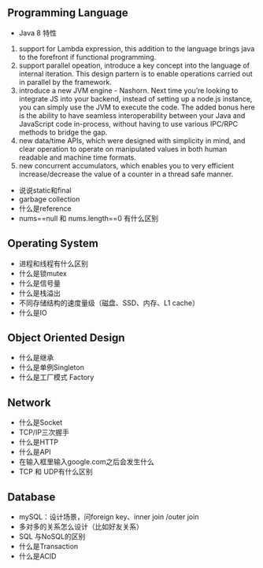 Programming Language
----
* Java 8 特性
1. support for Lambda expression, this addition to the language brings java to the forefront if functional programming.
2. support parallel opeation, introduce a key concept into the language of internal iteration. This design partern is to enable operations carried out in parallel by the framework.
3. introduce a new JVM engine - Nashorn. Next time you’re looking to integrate JS into your backend, instead of setting up a node.js instance, you can simply use the JVM to execute the code. The added bonus here is the ability to have seamless interoperability between your Java and JavaScript code in-process, without having to use various IPC/RPC methods to bridge the gap.
4. new data/time APIs, which were designed with simplicity in mind, and clear operation to operate on manipulated values in both human readable and machine time formats.
5. new concurrent accumulators, which enables you to very efficient increase/decrease the value of a counter in a thread safe manner.
* 说说static和final
* garbage collection
* 什么是reference
* nums==null 和 nums.length==0 有什么区别

Operating System
----
* 进程和线程有什么区别
* 什么是锁mutex
* 什么是信号量
* 什么是栈溢出
* 不同存储结构的速度量级（磁盘、SSD、内存、L1 cache）
* 什么是IO

Object Oriented Design
----
* 什么是继承
* 什么是单例Singleton
* 什么是工厂模式 Factory

Network
----
* 什么是Socket
* TCP/IP三次握手
* 什么是HTTP
* 什么是API
* 在输入框里输入google.com之后会发生什么
* TCP 和 UDP有什么区别

Database
----
* mySQL：设计场景，问foreign key、inner join /outer join
* 多对多的关系怎么设计（比如好友关系）
* SQL 与NoSQL的区别
* 什么是Transaction
* 什么是ACID
